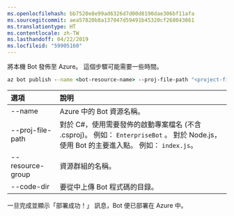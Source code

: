 ```yaml
---
ms.openlocfilehash: bb7520e8e99ad6326d7d00d8190dae306bf11afa
ms.sourcegitcommit: aea57820b8a137047d59491b45320cf268043861
ms.translationtype: HT
ms.contentlocale: zh-TW
ms.lasthandoff: 04/22/2019
ms.locfileid: "59905160"
---
```

將本機 Bot 發佈至 Azure。 這個步驟可能需要一些時間。

```cmd
az bot publish --name <bot-resource-name> --proj-file-path "<project-file-name>" --resource-group <resource-group-name> --code-dir <directory-path> --verbose --version v4
```

| 選項 | 說明 |
|:---|:---|
| --name | Azure 中的 Bot 資源名稱。 |
| --proj-file-path | 對於 C#，使用需要發佈的啟動專案檔名 (不含 .csproj)。 例如： `EnterpriseBot` 。 對於 Node.js，使用 Bot 的主要進入點。 例如： `index.js`。 |
| --resource-group | 資源群組的名稱。 |
| --code-dir | 要從中上傳 Bot 程式碼的目錄。 |

一旦完成並顯示「部署成功！」 訊息，Bot 便已部署在 Azure 中。
